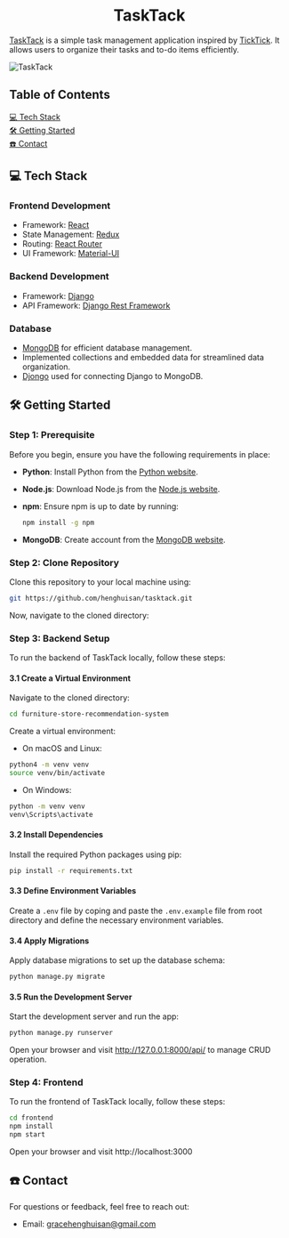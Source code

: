 <h1 align="center" id="title"> TaskTack </h1>

<a href="https://todo-list-five-sooty.vercel.app/tasks/all" target="_blank">TaskTack</a>
is a simple task management application inspired by 
<a href="https://www.ticktick.com/" target="_blank">TickTick</a>.
It allows users to organize their tasks and to-do items efficiently.

![TaskTack](https://github.com/henghuisan/tasktack/assets/76814491/c2ca55d2-f768-437a-be6b-50bf5261d63d)


## Table of Contents

[💻 Tech Stack](#tech-stack) <br />
[🛠️ Getting Started](#getting-started) <br />
[☎️ Contact](#contact) <br />


## 💻 Tech Stack

### Frontend Development

- Framework: [React](https://reactjs.org/)
- State Management: [Redux](https://redux.js.org/)
- Routing: [React Router](https://reactrouter.com/)
- UI Framework: [Material-UI](https://mui.com/)

### Backend Development

- Framework: [Django](https://www.djangoproject.com/)
- API Framework: [Django Rest Framework](https://www.django-rest-framework.org/)


### Database

- [MongoDB](https://www.mongodb.com/) for efficient database management.
- Implemented collections and embedded data for streamlined data organization.
- [Djongo](https://www.djongomapper.com/) used for connecting Django to MongoDB.



## 🛠️ Getting Started

### Step 1: Prerequisite
Before you begin, ensure you have the following requirements in place:

- **Python**: Install Python from the [Python website](https://www.python.org/downloads/).

- **Node.js**: Download Node.js from the [Node.js website](https://nodejs.org/).

- **npm**: Ensure npm is up to date by running:
  ```sh
  npm install -g npm
  ```
- **MongoDB**: Create account from the [MongoDB website](https://www.mongodb.com/).

### Step 2: Clone Repository
Clone this repository to your local machine using:

``` bash
git https://github.com/henghuisan/tasktack.git
```

Now, navigate to the cloned directory:


### Step 3: Backend Setup 
To run the backend of TaskTack locally, follow these steps:

#### 3.1 Create a Virtual Environment
Navigate to the cloned directory:

``` bash
cd furniture-store-recommendation-system
```

Create a virtual environment:

- On macOS and Linux:
``` bash
python4 -m venv venv
source venv/bin/activate
```

- On Windows:
``` bash
python -m venv venv
venv\Scripts\activate
```

#### 3.2 Install Dependencies
Install the required Python packages using pip:
```bash
pip install -r requirements.txt
```

#### 3.3 Define Environment Variables
Create a `.env` file by coping and paste the `.env.example` file from root directory and define the necessary environment variables.

#### 3.4 Apply Migrations
Apply database migrations to set up the database schema:
```bash
python manage.py migrate
```

#### 3.5 Run the Development Server
Start the development server and run the app:
```bash
python manage.py runserver
```

Open your browser and visit http://127.0.0.1:8000/api/ to manage CRUD operation.


### Step 4: Frontend
To run the frontend of TaskTack locally, follow these steps:

```bash
cd frontend
npm install
npm start
```

Open your browser and visit http://localhost:3000

## ☎️ Contact

For questions or feedback, feel free to reach out:

- Email: gracehenghuisan@gmail.com
